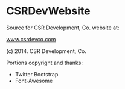 CSRDevWebsite
=============

Source for CSR Development, Co. website at:

  www.csrdevco.com
  
(c) 2014. CSR Development, Co. 

Portions copyright and thanks: 

- Twitter Bootstrap
- Font-Awesome
